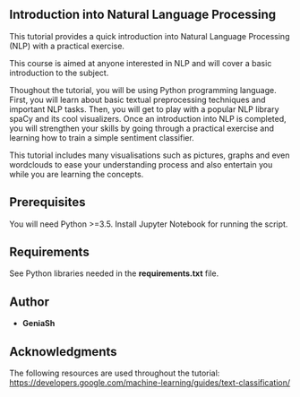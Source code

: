 ## Introduction into Natural Language Processing

This tutorial provides a quick introduction into Natural Language Processing (NLP) with a practical exercise. 

This course is aimed at anyone interested in NLP and will cover a basic introduction to the subject.

Thoughout the tutorial, you will be using Python programming language. First, you will learn about basic textual preprocessing techniques and important NLP tasks. Then, you will get to play with a popular NLP library spaCy and its cool visualizers. Once an introduction into NLP is completed, you will strengthen your skills by going through a practical exercise and learning how to train a simple sentiment classifier.

This tutorial includes many visualisations such as pictures, graphs and even wordclouds to ease your understanding process and also entertain you while you are learning the concepts.


## Prerequisites

You will need Python >=3.5.
Install Jupyter Notebook for running the script.


## Requirements

See Python libraries needed in the **requirements.txt** file.


## Author

* **GeniaSh**


## Acknowledgments

The following resources are used throughout the tutorial:
https://developers.google.com/machine-learning/guides/text-classification/
